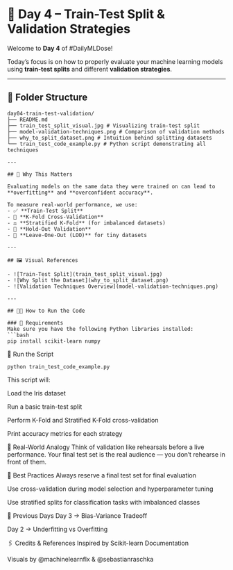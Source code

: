 # 🧪 Day 4 – Train-Test Split & Validation Strategies

Welcome to **Day 4** of #DailyMLDose!

Today’s focus is on how to properly evaluate your machine learning models using **train-test splits** and different **validation strategies**.

---

## 📁 Folder Structure
```
day04-train-test-validation/
├── README.md
├── train_test_split_visual.jpg # Visualizing train-test split
├── model-validation-techniques.png # Comparison of validation methods
├── why_to_split_dataset.png # Intuition behind splitting datasets
└── train_test_code_example.py # Python script demonstrating all techniques

---

## 🎯 Why This Matters

Evaluating models on the same data they were trained on can lead to **overfitting** and **overconfident accuracy**.

To measure real-world performance, we use:
- ✅ **Train-Test Split**
- 🔄 **K-Fold Cross-Validation**
- ⚖️ **Stratified K-Fold** (for imbalanced datasets)
- 🔬 **Hold-Out Validation**  
- 🧪 **Leave-One-Out (LOO)** for tiny datasets

---

## 🖼️ Visual References

- ![Train-Test Split](train_test_split_visual.jpg)
- ![Why Split the Dataset](why_to_split_dataset.png)
- ![Validation Techniques Overview](model-validation-techniques.png)

---

## 🧑‍💻 How to Run the Code

### 🔧 Requirements
Make sure you have the following Python libraries installed:
```bash
pip install scikit-learn numpy
```

🚀 Run the Script
```
python train_test_code_example.py
```

This script will:


Load the Iris dataset

Run a basic train-test split

Perform K-Fold and Stratified K-Fold cross-validation

Print accuracy metrics for each strategy

🧠 Real-World Analogy
Think of validation like rehearsals before a live performance.
Your final test set is the real audience — you don’t rehearse in front of them.

🔑 Best Practices
Always reserve a final test set for final evaluation

Use cross-validation during model selection and hyperparameter tuning

Use stratified splits for classification tasks with imbalanced classes

🔁 Previous Days
Day 3 → Bias-Variance Tradeoff

Day 2 → Underfitting vs Overfitting

🖇️ Credits & References
Inspired by Scikit-learn Documentation

Visuals by @machinelearnflx & @sebastianraschka
